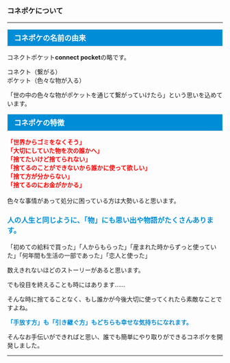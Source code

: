 <h3>コネポケについて</h3>
<hr>

<div style="padding: 7px 15px; margin-top: 15px; margin-bottom: 15px; border: 1px solid #dcdcdc; background-color: #008dd7; font-size: 120%">
<font color="#ffffff"><strong>コネポケの名前の由来</strong></font>
</div>

コネクトポケット<strong>connect pocket</strong>の略です。  

コネクト（繋がる）  
ポケット（色々な物が入る）

「世の中の色々な物がポケットを通じて繋がっていけたら」という思いを込めています。  

<div style="padding: 7px 15px; margin-top: 15px; margin-bottom: 15px; border: 1px solid #dcdcdc; background-color: #008dd7; font-size: 120%">
<font color="#ffffff">
<strong>コネポケの特徴</strong></font>
</div>

<font color="#ff0000"><strong>
「世界からゴミをなくそう」<br>
「大切にしていた物を次の誰かへ」<br>
「捨てたいけど捨てられない」<br>
「捨てるのことができないから誰かに使って欲しい」<br>
「捨て方が分からない」<br>
「捨てるのにお金がかかる」</strong></font><br>
<br>
色々な事情があって処分に困っている方は大勢いると思います。

<font color="#008dd7"><h3>人の人生と同じように、「物」にも思い出や物語がたくさんあります。</h3></font>

「初めての給料で買った」「人からもらった」「産まれた時からずっと使っていた」「何年間も生活の一部であった」「恋人と使った」

数えきれないほどのストーリーがあると思います。

でも役目を終えることも時にはあります......

そんな時に捨てることなく、もし誰かが今後大切に使ってくれたら素敵なことですよね。

<font color="#008dd7"><strong>「手放す方」も「引き継ぐ方」もどちらも幸せな気持ちになれます。</strong></font>

そんなお手伝いができればと思い、誰でも簡単にやり取りができるコネポケを開発しました。<br>
<hr>